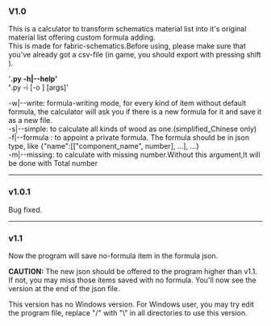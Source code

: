 ### V1.0  
This is a calculator to transform schematics material list into it's original material list offering custom formula adding.  
This is made for fabric-schematics.Before using, please make sure that you've already got a csv-file (in game, you should export with pressing shift ).  


'**.py -h|--help'  
'**.py -i <path> [-o <path>] [args]'  

-w|--write: formula-writing mode, for every kind of item without default formula, the calculator will ask you if there is a new formula for it and save it as a new file.  
-s|--simple: to calculate all kinds of wood as one.(simplified_Chinese only)  
-f|--formula : to appoint a private formula. The formula should be in json type, like {"name":[["component_name", number], ...], ...}  
-m|--missing: to calculate with missing number.Without this argument,It will be done with Total number  


***
### v1.0.1  
Bug fixed.


***
### v1.1
Now the program will save no-formula item in the formula json.  

__CAUTION:__ 
The new json should be offered to the program higher than v1.1.  
If not, you may miss those items saved with no formula.
You'll now see the version at the end of the json file.

This version has no Windows version.
For Windows user, you may try edit the program file, replace "/" with "\\" in all directories to use this version.